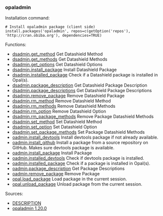 

### opaladmin

Installation command:

	# Install opaladmin package (client side)
	install.packages('opaladmin', repos=c(getOption('repos'), 'http://cran.obiba.org'), dependencies=TRUE)

Functions:


* [dsadmin.get_method](dsadmin.get_method.html) Get Datashield Method
* [dsadmin.get_methods](dsadmin.get_methods.html) Get Datashield Methods
* [dsadmin.get_options](dsadmin.get_options.html) Get Datashield Options
* [dsadmin.install_package](dsadmin.install_package.html) Install Datashield Package
* [dsadmin.installed_package](dsadmin.installed_package.html) Check if a Datashield package is installed in Opal(s).
* [dsadmin.package_description](dsadmin.package_description.html) Get Datashield Package Description
* [dsadmin.package_descriptions](dsadmin.package_descriptions.html) Get Datashield Package Descriptions
* [dsadmin.remove_package](dsadmin.remove_package.html) Remove Datashield Package
* [dsadmin.rm_method](dsadmin.rm_method.html) Remove Datashield Method
* [dsadmin.rm_methods](dsadmin.rm_methods.html) Remove Datashield Methods
* [dsadmin.rm_option](dsadmin.rm_option.html) Remove Datashield Option
* [dsadmin.rm_package_methods](dsadmin.rm_package_methods.html) Remove Package Datashield Methods
* [dsadmin.set_method](dsadmin.set_method.html) Set Datashield Method
* [dsadmin.set_option](dsadmin.set_option.html) Set Datashield Option
* [dsadmin.set_package_methods](dsadmin.set_package_methods.html) Set Package Datashield Methods
* [oadmin.install_devtools](oadmin.install_devtools.html) Install devtools package if not already available.
* [oadmin.install_github](oadmin.install_github.html) Install a package from a source repository on GitHub. Makes sure devtools package is available.
* [oadmin.install_package](oadmin.install_package.html) Install Package
* [oadmin.installed_devtools](oadmin.installed_devtools.html) Check if devtools package is installed.
* [oadmin.installed_package](oadmin.installed_package.html) Check if a package is installed in Opal(s).
* [oadmin.package_description](oadmin.package_description.html) Get Package Descriptions
* [oadmin.remove_package](oadmin.remove_package.html) Remove Package
* [opal.load_package](opal.load_package.html) Load package in the current session.
* [opal.unload_package](opal.unload_package.html) Unload package from the current session.

Sources:

* [DESCRIPTION](https://raw.github.com/datashield/opaladmin/1.20.0/DESCRIPTION)
* [opaladmin 1.20.0](https://github.com/datashield/opaladmin/tree/1.20.0)
